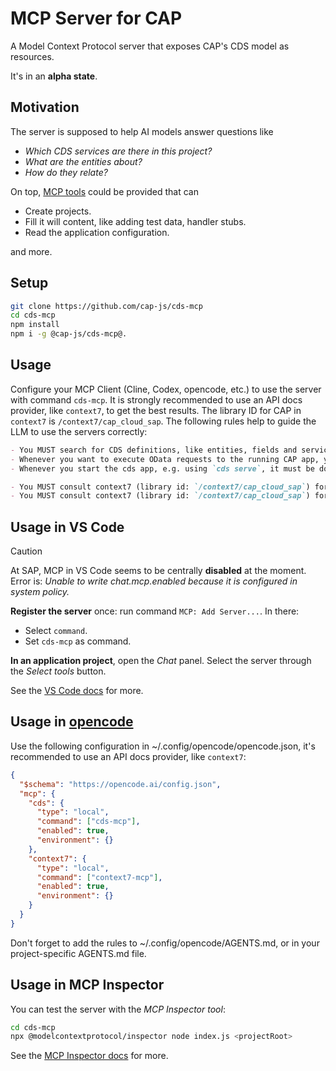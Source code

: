 # MCP Server for CAP

A Model Context Protocol server that exposes CAP's CDS model as resources.

It's in an **alpha state**.

## Motivation

The server is supposed to help AI models answer questions like

- _Which CDS services are there in this project?_
- _What are the entities about?_
- _How do they relate?_

On top, [MCP tools](https://modelcontextprotocol.io/docs/concepts/tools) could be provided that can

- Create projects.
- Fill it will content, like adding test data, handler stubs.
- Read the application configuration.

and more.

## Setup

```sh
git clone https://github.com/cap-js/cds-mcp
cd cds-mcp
npm install
npm i -g @cap-js/cds-mcp@.
```

## Usage

Configure your MCP Client (Cline, Codex, opencode, etc.) to use the server with command `cds-mcp`.
It is strongly recommended to use an API docs provider, like `context7`, to get the best results.
The library ID for CAP in `context7` is `/context7/cap_cloud_sap`.
The following rules help to guide the LLM to use the servers correctly:

```markdown
- You MUST search for CDS definitions, like entities, fields and services with the MCP server `cds`, only if it fails you MAY read *.cds files in the project.
- Whenever you want to execute OData requests to the running CAP app, you must first search the cds definition `search_cds_definition` to retrieve the service entity (not the db entity), which contains info about the endpoint
- Whenever you start the cds app, e.g. using `cds serve`, it must be done in the background and afterwards you must check that it runs.

- You MUST consult context7 (library id: `/context7/cap_cloud_sap`) for documentation and guidance EVERY TIME you modify CDS models. Do NOT propose, suggest or make any CDS changes without first checking context7.
- You MUST consult context7 (library id: `/context7/cap_cloud_sap`) for documentation and guidance EVERY TIME you use APIs from SAP Cloud Application Programming Model (CAP). Do NOT propose, suggest or make any CDS changes without first checking context7.
```

## Usage in VS Code

> [!CAUTION]
> At SAP, MCP in VS Code seems to be centrally **disabled** at the moment.
> Error is: _Unable to write chat.mcp.enabled because it is configured in system policy._

**Register the server** once: run command `MCP: Add Server...`. In there:

- Select `command`.
- Set `cds-mcp` as command.

**In an application project**, open the _Chat_ panel.
Select the server through the _Select tools_ button.

See the [VS Code docs](https://code.visualstudio.com/docs/copilot/chat/mcp-servers) for more.

## Usage in [opencode](https://github.com/sst/opencode)

Use the following configuration in ~/.config/opencode/opencode.json, it's recommended to use an API docs provider, like `context7`:

```json
{
  "$schema": "https://opencode.ai/config.json",
  "mcp": {
    "cds": {
      "type": "local",
      "command": ["cds-mcp"],
      "enabled": true,
      "environment": {}
    },
    "context7": {
      "type": "local",
      "command": ["context7-mcp"],
      "enabled": true,
      "environment": {}
    }
  }
}
```

Don't forget to add the rules to ~/.config/opencode/AGENTS.md, or in your project-specific AGENTS.md file.

## Usage in MCP Inspector

You can test the server with the _MCP Inspector tool_:

```sh
cd cds-mcp
npx @modelcontextprotocol/inspector node index.js <projectRoot>
```

See the [MCP Inspector docs](https://modelcontextprotocol.io/docs/tools/inspector) for more.
